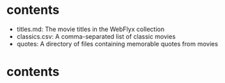 
# contents

- titles.md: The movie titles in the WebFlyx collection
- classics.csv: A comma-separated list of classic movies
- quotes: A directory of files containing memorable quotes from movies
# contents
